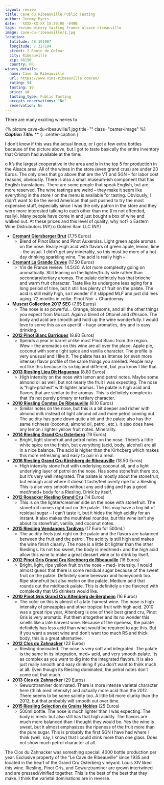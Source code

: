 ```yaml
---
layout: review
title: Cave du Ribeauville Public Tasting
author: Jeremy Myers
date:   XXXX-XX-XX 15:20:00 -0400
tags: review winery tasting france alsace ribeauville
image: cave-du-ribeauville/1.jpg
location:
  latitude: 48.191907
  longitude: 7.327104
  street: 2 Route de Colmar
  city: Ribeauville
  zip: 68150
  country: FR
winery_details:
  name: Cave du Ribeauville
  url: https://www.vins-ribeauville.com/en/
  rating: 94
  tasting: $0
  price: $0
  tasting_type: Public Tasting
  accepts_reservations: "No"
  reservation: No
---
```

There are many exciting wineries to 

{% picture cave-du-ribeauville/1.jpg title="" class="center-image" %}
***Caption Title:*** **
{: .center-caption }

I don't know if this was the actual lineup, or I got a few extra bottles because of the picture above, but I got to taste basically the entire inventory that Cristom had available at the time:

o	It’s the largest cooperative in the area and is in the top 5 for production in the Alsace area.  All of the wines in the store (even grand crus) are under 20 Euros.  The only ones that go above that are the VT and SGN – for labor cost reasons, obviously.  There is also a small museum-ish component that has English translations.  There are some people that speak English, but are more reserved.  The wine tastings are weird – they make it seem like everything in the store / on the menu is available for tasting.  Obviously, I didn’t want to be the weird American that just pushed to try the most expensive stuff, especially since I was the only patron in the store and they were more interested talking to each other than me (I’m not offended, really).  Many people have come in and just bought a box of wine and walked out.  At these prices and this level of quality, why not?
o	Eastern Wine Distrubutors (NY)
o	Golden Ram LLC (NY)


* [**Cremant Giersberger Brut**]() (7.75 Euros)
  * Blend of Pinot Blanc and Pinot Auxeroiss.  Light green apple aromas on the nose.  Really High acid with flavors of green apple, lemon, lime – the usual.  I didn’t get any minerality, so this must be more of a hot day drinking sparkling wine.  The acid is really high –
* [**Cremant La Grande Cuvee**]() (17.50 Euros)
  * Vin de France review: 14.5/20.  A lot more complexity going on aromatically.  Still leaning on the lighter/fruity side rather than secondary/tertiary aromas.  The palate definitely has that brioche and warm fruit character.  Taste like its undergone lees aging for a long period of time, but it still has plenty of fruit on the palate.  The acid is still really high, so I wonder if it skipped MLF and just did lees aging.  72 months in cellar.  Pinot Noir + Chardonnay.
* [**Muscat Collection 2017 SEC**]() (7.65 Euros)
  * The nose is so powerful…  Orange, blossoms, and all the other things you expect from Muscat.  Again a blend of Ottonel and d’Alsace.  The body and acid are smooth and hold up the wine wonderfully.  I would love to serve this as an aperitif – huge aromatics, dry and is easy drinking.
* [**2012 Pinot Blanc Barriques**]() (8.80 Euros)
  * Spends a year in barrel unlike most Pinot Blanc from the region.  Wow – the aromatics on this wine are all over the place.  Apple pie, coconut with some light spice and vanilla character.  The profile is very unusual and I like it.  The palate has as intense (or even more intense) flavor profile of the same things you smelled.  People may not like this because its so big and different, but you know I like that.
* [**2013 Riesling Lieu Dit Haguenau**]() (8.80 Euros)
  * High intensity on the nose with lemon and petrol notes.  Maybe some almond oil as well, but not nearly the fruit I was expecting.  The nose is “high-pitched” with lighter aromas.  The palate is high acid and flavors that are similar to the aromas.  This is definitely complex in that it’s not purely primary or tertiary character.
* [**2010 Riesling Comtes De Ribeauville**]() (8.10 Euros)
  * Similar notes on the nose, but this is a bit deeper and richer with almond milk instead of light almond oil and more petrol coming out.  The acidity has gone down quite a bit and the palate also has the same richness (coconut, almond oil, petrol, etc.).  It also does have any lemon / lighter yellow fruit notes.  Minerality.
* [**2014 Riesling Grand Cru Osterberg**]() (19 Euros)
  * Bright, light stonefruit and petrol notes on the nose.  There’s a little white spice on the finish, but everything (acid, body, alcohol) are all in a nice balance.  The acid is higher than the Kirhcberg which makes this more refreshing and easy to pair in a meal.
* [**2016 Riesling Grand Cru Kirchberg de Ribeauville**]() (18.50 Euros)
  * High intensity stone fruit with underlying coconut oil, and a light underlying layer of petrol on the nose.  Has some stonefruit there too, but it’s very well integrated.  The palate is mostly about the stonefruit, but enough acid where it doesn’t taste/feel overly ripe for a Riesling.  This is also very smooth without any acid sting and has a good med/med+ body for a Riesling.  Drink by itself.
* [**2012 Rosacker Riesling Grand Cru**]() (14 Euros)
  * This is on the lighter/creamier side on the nose with stonefruit.  The stonefruit comes right out on the palate.  This may have a tiny bit of residual sugar – I can’t taste it, but it hides the high acidity for an instant.  It also makes the mouthfeel rounder, but this wine isn’t shy about its stonefruit, vanilla, and coconut notes.
* [**2015 Riesling Vendanges Tardives**]() (17 Euro for 500mL)
  * The acidity feels just right on the palate and the flavors are balanced between the fruit and the petrol.  The acidity is still high and makes the wine finish cleanly.  The nose is a little bit lighter than the other Rieslings.  Its not too sweet, the body is med/med+ and the high acid allow this wine to make a great dessert wine or to drink by itself.
* [**2012 Pinot Gris Grand Cru Kirchberg de Ribeauville**]() (16 Euros)
  * Bright, light, ripe yellow fruit on the nose – med- intensity.  I would almost guess that there is some residual sugar because of the sweet fruit on the palate.  Definitely some beeswax and honeycomb too.  Ripe stonefruit but also melon on the palate.  Medium acid that rounds out the mid/back palate.  This is definitely a ripe flavored with complexity that US drinkers would like.
* [**2010 Pinot Gris Grand Cru Altenberg de Bergheim**]() (16 Euros)
  * The color on this is almost of a late-harvest wine.  The nose is high intensity of pineapples and other tropical fruit with high acid.  2010 was a great ripe year, Altenberg is one of their best grand cru, Pinot Gris is very aromatic.  Put them altogether and its no wonder this smells like a late harvest wine.  Because of the ripeness, the palate definitely has less acid than what would be required to age this.  But if you want a sweet wine and don’t want too much RS and thick body, this is a great alternative.
* [**2012 Clos du Zahnacker**]() (22 Euros)
  * Riesling dominated.  The nose is very soft and integrated.  The palate is the same in its integration, med+ acid, and very smooth palate.  Its as complex as you want to dig into the integrated flavors.  It is also just really smooth and easy drinking if you don’t want to think much at all.  Even though its Riesling dominated, the petrol notes don’t come out that much.
* [**2013 Clos du Zahnacker**]() (29 Euros)
  * Gewurztraminer dominated.  There is more intense varietal character here (think med intensity) and actually more acid than the 2012.  There seems to be some salinity too.  A little bit more clunky than the 2012, but that probably will smooth out over time.
* [**2015 Riesling Selection de Grains Nobles**]() (25 Euros)
  * 500ml bottle.  The nose is much lighter than I was expecting.  The body is med+ but also still has that high acidity.  The flavors are much more balanced than I thought they would be.  Yes the wine is sweet, but it almost emphasizes the ripeness of the fruit more than the pure sugar.  This is probably the first SGN I have had where I think (well, nay, I know) that I could drink more than one glass.  Does not show much petrol character at all.

The Clos du Zahnacker was something special.  4000 bottle production per year.  Exclusive property of the “Le Cave de Ribeauville” since 1935 and located in the heart of the Grand Cru Osterberg vineyard.  Louis XIV liked this wine.  Riesling, Pinot Gris, and Gewurztraminer are grown intertwined and are pressed/vinified together.  This is the best of the best that they make.  I think the varietal dominations are in reverse.
